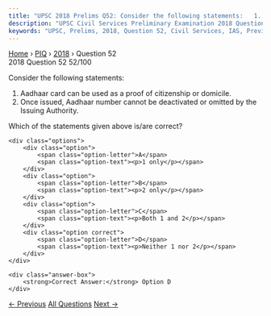 ```yaml
---
title: "UPSC 2018 Prelims Q52: Consider the following statements:   1. Aadhaar card can be..."
description: "UPSC Civil Services Preliminary Examination 2018 Question 52 with options and answer"
keywords: "UPSC, Prelims, 2018, Question 52, Civil Services, IAS, Previous Year Questions"
---
```


<nav class="breadcrumb">
    <a href="../../">Home</a>
    <span>›</span>
    <a href="../">PIQ</a>
    <span>›</span>
    <a href="./">2018</a>
    <span>›</span>
    <span>Question 52</span>
</nav>

<div class="question-header">
    <div class="question-meta">
        <span class="year-badge">2018</span>
        <span class="question-number">Question 52</span>
        <span class="progress">52/100</span>
    </div>
    <div class="progress-bar">
        <div class="progress-fill" style="width: 52.0%"></div>
    </div>
</div>

<div class="question-content">
    <div class="question-text">
        <p>Consider the following statements:</p>
<ol>
<li>Aadhaar card can be used as a proof of citizenship or domicile.</li>
<li>Once issued, Aadhaar number cannot be deactivated or omitted by the Issuing Authority.</li>
</ol>
<p>Which of the statements given above is/are correct?</p>
    </div>
    
    <div class="options">
        <div class="option">
            <span class="option-letter">A</span>
            <span class="option-text"><p>1 only</p></span>
        </div>
        <div class="option">
            <span class="option-letter">B</span>
            <span class="option-text"><p>2 only</p></span>
        </div>
        <div class="option">
            <span class="option-letter">C</span>
            <span class="option-text"><p>Both 1 and 2</p></span>
        </div>
        <div class="option correct">
            <span class="option-letter">D</span>
            <span class="option-text"><p>Neither 1 nor 2</p></span>
        </div>
    </div>

    <div class="answer-box">
        <strong>Correct Answer:</strong> Option D
    </div>
</div>

<div class="question-nav">
    <a href="../q051-he-wrote-biographies-of-mazzini-garibaldi-shivaji/" class="nav-btn prev">← Previous</a>
    <a href="../" class="nav-btn center">All Questions</a>
    <a href="../q053-which-of-the-following-hashave-shrunk-immenselydri/" class="nav-btn next">Next →</a>
</div>
